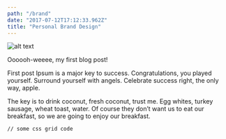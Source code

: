```yaml
---
path: "/brand"
date: "2017-07-12T17:12:33.962Z"
title: "Personal Brand Design"
---
```


![alt text][logo]

[logo]: https://i.imgur.com/97aKVZQ.jpg "Logo Title Text 2"



Oooooh-weeee, my first blog post!

First post Ipsum is a major key to success. Congratulations, you played yourself. Surround yourself with angels. Celebrate success right, the only way, apple.

The key is to drink coconut, fresh coconut, trust me. Egg whites, turkey sausage, wheat toast, water. Of course they don’t want us to eat our breakfast, so we are going to enjoy our breakfast.

<pre><code>// some css grid code </code></pre>
